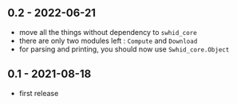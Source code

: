 ## 0.2 - 2022-06-21

- move all the things without dependency to `swhid_core`
- there are only two modules left : `Compute` and `Download`
- for parsing and printing, you should now use `Swhid_core.Object`

## 0.1 - 2021-08-18

- first release

